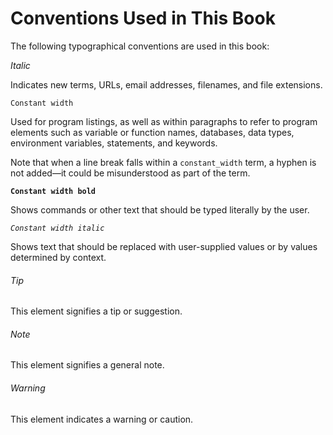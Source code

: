 # Conventions Used in This Book

The following typographical conventions are used in this book:

_Italic_

Indicates new terms, URLs, email addresses, filenames, and file extensions.

`Constant width`

Used for program listings, as well as within paragraphs to refer to program elements such as variable or function names, databases, data types, environment variables, statements, and keywords.

Note that when a line break falls within a `constant_width` term, a hyphen is not added—it could be misunderstood as part of the term.

**`Constant width bold`**

Shows commands or other text that should be typed literally by the user.

_`Constant width italic`_

Shows text that should be replaced with user-supplied values or by values determined by context.

###### Tip

This element signifies a tip or suggestion.

###### Note

This element signifies a general note.

###### Warning

This element indicates a warning or caution.